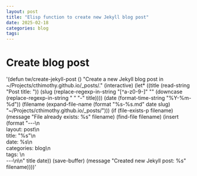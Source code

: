 ```yaml
---
layout: post
title: "Elisp function to create new Jekyll blog post"
date: 2025-02-18
categories: blog
tags: 
---
```


# Create blog post
'(defun tw/create-jekyll-post ()
  "Create a new Jekyll blog post in ~/Projects/cthimothy.github.io/_posts/."
  (interactive)
  (let* ((title (read-string "Post title: "))
         (slug (replace-regexp-in-string "[^a-z0-9-]" "" (downcase (replace-regexp-in-string " " "-" title))))
         (date (format-time-string "%Y-%m-%d"))
         (filename (expand-file-name (format "%s-%s.md" date slug)
                                     "~/Projects/cthimothy.github.io/_posts/")))
    (if (file-exists-p filename)
        (message "File already exists: %s" filename)
      (find-file filename)
      (insert (format
               "---\n\
layout: post\n\
title: \"%s\"\n\
date: %s\n\
categories: blog\n\
tags: \n\
---\n\n"
               title date))
      (save-buffer)
      (message "Created new Jekyll post: %s" filename))))'
